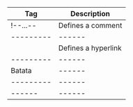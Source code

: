 Tag       | Description
--------- | ------
!--...--  | Defines a comment
--------- | ------
 <A>      | Defines a hyperlink
--------- | ------
Batata    | ------
--------- | ------
------  | ------
